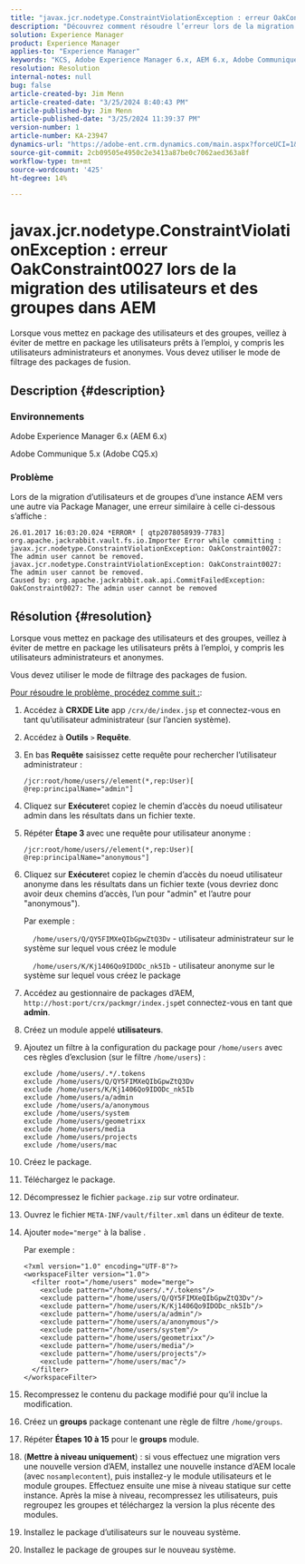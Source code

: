 ```yaml
---
title: "javax.jcr.nodetype.ConstraintViolationException : erreur OakConstraint0027 lors de la migration des utilisateurs et des groupes dans AEM"
description: "Découvrez comment résoudre l’erreur lors de la migration d’utilisateurs et de groupes d’une instance AEM vers une autre via Package Manager."
solution: Experience Manager
product: Experience Manager
applies-to: "Experience Manager"
keywords: "KCS, Adobe Experience Manager 6.x, AEM 6.x, Adobe Communique 5.x, Adobe CQ5.x, javax.jcr.nodetype.ConstraintViolationException : erreur OakConstraint0027, migration, utilisateur, groupe"
resolution: Resolution
internal-notes: null
bug: false
article-created-by: Jim Menn
article-created-date: "3/25/2024 8:40:43 PM"
article-published-by: Jim Menn
article-published-date: "3/25/2024 11:39:37 PM"
version-number: 1
article-number: KA-23947
dynamics-url: "https://adobe-ent.crm.dynamics.com/main.aspx?forceUCI=1&pagetype=entityrecord&etn=knowledgearticle&id=fd1dacef-e7ea-ee11-a204-6045bd006268"
source-git-commit: 2cb09505e4950c2e3413a87be0c7062aed363a8f
workflow-type: tm+mt
source-wordcount: '425'
ht-degree: 14%

---
```


# javax.jcr.nodetype.ConstraintViolationException : erreur OakConstraint0027 lors de la migration des utilisateurs et des groupes dans AEM


Lorsque vous mettez en package des utilisateurs et des groupes, veillez à éviter de mettre en package les utilisateurs prêts à l’emploi, y compris les utilisateurs administrateurs et anonymes. Vous devez utiliser le mode de filtrage des packages de fusion.

## Description {#description}


### Environnements

Adobe Experience Manager 6.x (AEM 6.x)

Adobe Communique 5.x (Adobe CQ5.x)

### Problème

Lors de la migration d’utilisateurs et de groupes d’une instance AEM vers une autre via Package Manager, une erreur similaire à celle ci-dessous s’affiche :


```
26.01.2017 16:03:20.024 *ERROR* [ qtp2078058939-7783]  org.apache.jackrabbit.vault.fs.io.Importer Error while committing : javax.jcr.nodetype.ConstraintViolationException: OakConstraint0027: The admin user cannot be removed.
javax.jcr.nodetype.ConstraintViolationException: OakConstraint0027: The admin user cannot be removed.
Caused by: org.apache.jackrabbit.oak.api.CommitFailedException: OakConstraint0027: The admin user cannot be removed
```



## Résolution {#resolution}


Lorsque vous mettez en package des utilisateurs et des groupes, veillez à éviter de mettre en package les utilisateurs prêts à l’emploi, y compris les utilisateurs administrateurs et anonymes.

Vous devez utiliser le mode de filtrage des packages de fusion.

<u>Pour résoudre le problème, procédez comme suit :</u>:

1. Accédez à <b>CRXDE Lite</b> app `/crx/de/index.jsp` et connectez-vous en tant qu’utilisateur administrateur (sur l’ancien système).
2. Accédez à <b>Outils</b> `>`  <b>Requête</b>.
3. En bas <b>Requête</b> saisissez cette requête pour rechercher l’utilisateur administrateur :






   ```
   /jcr:root/home/users//element(*,rep:User)[ @rep:principalName="admin"]
   ```




4. Cliquez sur <b>Exécuter</b>et copiez le chemin d’accès du noeud utilisateur admin dans les résultats dans un fichier texte.
5. Répéter <b>Étape 3 </b>avec une requête pour utilisateur anonyme :






   ```
   /jcr:root/home/users//element(*,rep:User)[ @rep:principalName="anonymous"]
   ```




6. Cliquez sur <b>Exécuter</b>et copiez le chemin d’accès du noeud utilisateur anonyme dans les résultats dans un fichier texte (vous devriez donc avoir deux chemins d’accès, l’un pour &quot;admin&quot; et l’autre pour &quot;anonymous&quot;).

   Par exemple :

       `/home/users/Q/QY5FIMXeQIbGpwZtQ3Dv` - utilisateur administrateur sur le système sur lequel vous créez le module

       `/home/users/K/Kj1406Qo9IDODc_nk5Ib` - utilisateur anonyme sur le système sur lequel vous créez le package


7. Accédez au gestionnaire de packages d’AEM, `http://host:port/crx/packmgr/index.jsp`et connectez-vous en tant que <b>admin</b>.
8. Créez un module appelé <b>utilisateurs</b>.


9. Ajoutez un filtre à la configuration du package pour `/home/users` avec ces règles d’exclusion (sur le filtre `/home/users`) :




   ```
   exclude /home/users/.*/.tokens
   exclude /home/users/Q/QY5FIMXeQIbGpwZtQ3Dv
   exclude /home/users/K/Kj1406Qo9IDODc_nk5Ib
   exclude /home/users/a/admin
   exclude /home/users/a/anonymous
   exclude /home/users/system
   exclude /home/users/geometrixx
   exclude /home/users/media
   exclude /home/users/projects
   exclude /home/users/mac
   ```




10. Créez le package.
11. Téléchargez le package.
12. Décompressez le fichier `package.zip` sur votre ordinateur.
13. Ouvrez le fichier `META-INF/vault/filter.xml` dans un éditeur de texte.
14. Ajouter `mode="merge"` à la balise .

    Par exemple :




    ```
    <?xml version="1.0" encoding="UTF-8"?>
    <workspaceFilter version="1.0">
      <filter root="/home/users" mode="merge">
        <exclude pattern="/home/users/.*/.tokens"/>
        <exclude pattern="/home/users/Q/QY5FIMXeQIbGpwZtQ3Dv"/>
        <exclude pattern="/home/users/K/Kj1406Qo9IDODc_nk5Ib"/>
        <exclude pattern="/home/users/a/admin"/>
        <exclude pattern="/home/users/a/anonymous"/>
        <exclude pattern="/home/users/system"/>
        <exclude pattern="/home/users/geometrixx"/>
        <exclude pattern="/home/users/media"/>
        <exclude pattern="/home/users/projects"/>
        <exclude pattern="/home/users/mac"/>
      </filter>
    </workspaceFilter>
    ```




15. Recompressez le contenu du package modifié pour qu’il inclue la modification.
16. Créez un <b>groups</b> package contenant une règle de filtre `/home/groups`.
17. Répéter <b>Étapes 10 à 15</b> pour le <b>groups</b> module.
18. (<b>Mettre à niveau uniquement</b>) : si vous effectuez une migration vers une nouvelle version d’AEM, installez une nouvelle instance d’AEM locale (avec `nosamplecontent`), puis installez-y le module utilisateurs et le module groupes. Effectuez ensuite une mise à niveau statique sur cette instance. Après la mise à niveau, recompressez les utilisateurs, puis regroupez les groupes et téléchargez la version la plus récente des modules.
19. Installez le package d’utilisateurs sur le nouveau système.
20. Installez le package de groupes sur le nouveau système.



